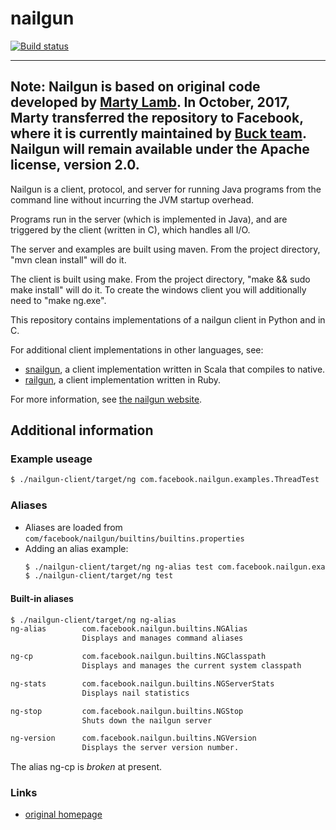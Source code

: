 nailgun
=======

[![Build status](https://circleci.com/gh/facebook/nailgun.svg?style=svg)](https://circleci.com/gh/facebook/nailgun)

---
**Note:**  Nailgun is based on original code developed by <a href="http://martylamb.com/">Marty Lamb</a>.
In October, 2017, Marty transferred the repository to Facebook, where it is currently
maintained by <a href="https://buckbuild.com/">Buck team</a>. Nailgun will remain available under the Apache license, version 2.0.
---

Nailgun is a client, protocol, and server for running Java programs from
the command line without incurring the JVM startup overhead.

Programs run in the server (which is implemented in Java), and are 
triggered by the client (written in C), which handles all I/O.

The server and examples are built using maven.  From the project directory,
"mvn clean install" will do it.

The client is built using make.  From the project directory, 
"make && sudo make install" will do it.  To create the windows client
you will additionally need to "make ng.exe".

This repository contains implementations of a nailgun client in Python and in C.

For additional client implementations in other languages, see:

- [snailgun](https://github.com/jvican/snailgun), a client implementation written in Scala that compiles to native.
- [railgun](https://github.com/timuralp/railgun), a client implementation written in Ruby.

For more information, see [the nailgun website](https://github.com/facebook/nailgun).

## Additional information

### Example useage

```bash
$ ./nailgun-client/target/ng com.facebook.nailgun.examples.ThreadTest
```

### Aliases

* Aliases are loaded from `com/facebook/nailgun/builtins/builtins.properties`
* Adding an alias example:
  ```bash
  $ ./nailgun-client/target/ng ng-alias test com.facebook.nailgun.examples.ThreadTest
  $ ./nailgun-client/target/ng test
  ```

#### Built-in aliases

```bash
$ ./nailgun-client/target/ng ng-alias
ng-alias        com.facebook.nailgun.builtins.NGAlias      
                Displays and manages command aliases

ng-cp           com.facebook.nailgun.builtins.NGClasspath  
                Displays and manages the current system classpath

ng-stats        com.facebook.nailgun.builtins.NGServerStats
                Displays nail statistics

ng-stop         com.facebook.nailgun.builtins.NGStop       
                Shuts down the nailgun server

ng-version      com.facebook.nailgun.builtins.NGVersion    
                Displays the server version number.
```

The alias ng-cp is _broken_ at present.

### Links

* [original homepage](http://www.martiansoftware.com/nailgun/)
